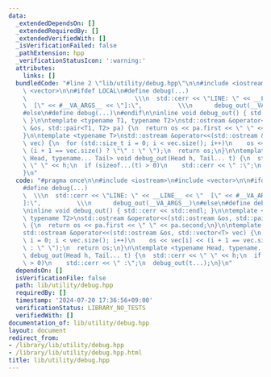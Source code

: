 ```yaml
---
data:
  _extendedDependsOn: []
  _extendedRequiredBy: []
  _extendedVerifiedWith: []
  _isVerificationFailed: false
  _pathExtension: hpp
  _verificationStatusIcon: ':warning:'
  attributes:
    links: []
  bundledCode: "#line 2 \"lib/utility/debug.hpp\"\n\n#include <iostream>\n#include\
    \ <vector>\n\n#ifdef LOCAL\n#define debug(...)                               \
    \                              \\\n  std::cerr << \"LINE: \" << __LINE__ << \"\
    \  [\" << #__VA_ARGS__ << \"]:\",          \\\n      debug_out(__VA_ARGS__)\n\
    #else\n#define debug(...)\n#endif\n\ninline void debug_out() { std::cerr << std::endl;\
    \ }\n\ntemplate <typename T1, typename T2>\nstd::ostream &operator<<(std::ostream\
    \ &os, std::pair<T1, T2> pa) {\n  return os << pa.first << \" \" << pa.second;\n\
    }\n\ntemplate <typename T>\nstd::ostream &operator<<(std::ostream &os, std::vector<T>\
    \ vec) {\n  for (std::size_t i = 0; i < vec.size(); i++)\n    os << vec[i] <<\
    \ (i + 1 == vec.size() ? \"\" : \" \");\n  return os;\n}\n\ntemplate <typename\
    \ Head, typename... Tail> void debug_out(Head h, Tail... t) {\n  std::cerr <<\
    \ \" \" << h;\n  if (sizeof...(t) > 0)\n    std::cerr << \" :\";\n  debug_out(t...);\n\
    }\n"
  code: "#pragma once\n\n#include <iostream>\n#include <vector>\n\n#ifdef LOCAL\n\
    #define debug(...)                                                           \
    \  \\\n  std::cerr << \"LINE: \" << __LINE__ << \"  [\" << #__VA_ARGS__ << \"\
    ]:\",          \\\n      debug_out(__VA_ARGS__)\n#else\n#define debug(...)\n#endif\n\
    \ninline void debug_out() { std::cerr << std::endl; }\n\ntemplate <typename T1,\
    \ typename T2>\nstd::ostream &operator<<(std::ostream &os, std::pair<T1, T2> pa)\
    \ {\n  return os << pa.first << \" \" << pa.second;\n}\n\ntemplate <typename T>\n\
    std::ostream &operator<<(std::ostream &os, std::vector<T> vec) {\n  for (std::size_t\
    \ i = 0; i < vec.size(); i++)\n    os << vec[i] << (i + 1 == vec.size() ? \"\"\
    \ : \" \");\n  return os;\n}\n\ntemplate <typename Head, typename... Tail> void\
    \ debug_out(Head h, Tail... t) {\n  std::cerr << \" \" << h;\n  if (sizeof...(t)\
    \ > 0)\n    std::cerr << \" :\";\n  debug_out(t...);\n}\n"
  dependsOn: []
  isVerificationFile: false
  path: lib/utility/debug.hpp
  requiredBy: []
  timestamp: '2024-07-20 17:36:56+09:00'
  verificationStatus: LIBRARY_NO_TESTS
  verifiedWith: []
documentation_of: lib/utility/debug.hpp
layout: document
redirect_from:
- /library/lib/utility/debug.hpp
- /library/lib/utility/debug.hpp.html
title: lib/utility/debug.hpp
---
```

